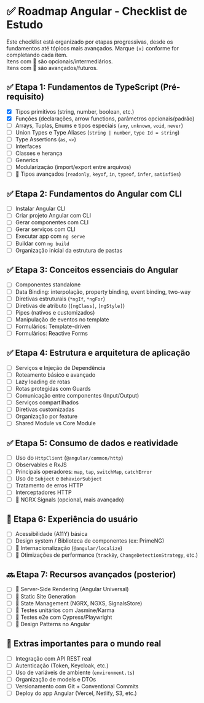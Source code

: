 # ✅ Roadmap Angular - Checklist de Estudo

Este checklist está organizado por etapas progressivas, desde os fundamentos até tópicos mais avançados.
Marque `[x]` conforme for completando cada item.  
Itens com 🔸 são opcionais/intermediários.  
Itens com 🔹 são avançados/futuros.

## ✅ Etapa 1: Fundamentos de TypeScript (Pré-requisito)

- [x] Tipos primitivos (string, number, boolean, etc.)
- [x] Funções (declarações, arrow functions, parâmetros opcionais/padrão)
- [ ] Arrays, Tuplas, Enums e tipos especiais (`any`, `unknown`, `void`, `never`)
- [ ] Union Types e Type Aliases (`string | number`, `type Id = string`)
- [ ] Type Assertions (`as`, `<>`)
- [ ] Interfaces
- [ ] Classes e herança
- [ ] Generics
- [ ] Modularização (import/export entre arquivos)
- [ ] 🔹 Tipos avançados (`readonly`, `keyof`, `in`, `typeof`, `infer`, `satisfies`)

## ✅ Etapa 2: Fundamentos do Angular com CLI

- [ ] Instalar Angular CLI
- [ ] Criar projeto Angular com CLI
- [ ] Gerar componentes com CLI
- [ ] Gerar serviços com CLI
- [ ] Executar app com `ng serve`
- [ ] Buildar com `ng build`
- [ ] Organização inicial da estrutura de pastas

## ✅ Etapa 3: Conceitos essenciais do Angular

- [ ] Componentes standalone
- [ ] Data Binding: interpolação, property binding, event binding, two-way
- [ ] Diretivas estruturais (`*ngIf`, `*ngFor`)
- [ ] Diretivas de atributo (`[ngClass]`, `[ngStyle]`)
- [ ] Pipes (nativos e customizados)
- [ ] Manipulação de eventos no template
- [ ] Formulários: Template-driven
- [ ] Formulários: Reactive Forms

## ✅ Etapa 4: Estrutura e arquitetura de aplicação

- [ ] Serviços e Injeção de Dependência
- [ ] Roteamento básico e avançado
- [ ] Lazy loading de rotas
- [ ] Rotas protegidas com Guards
- [ ] Comunicação entre componentes (Input/Output)
- [ ] Serviços compartilhados
- [ ] Diretivas customizadas
- [ ] Organização por feature
- [ ] Shared Module vs Core Module

## ✅ Etapa 5: Consumo de dados e reatividade

- [ ] Uso do `HttpClient` (`@angular/common/http`)
- [ ] Observables e RxJS
- [ ] Principais operadores: `map`, `tap`, `switchMap`, `catchError`
- [ ] Uso de `Subject` e `BehaviorSubject`
- [ ] Tratamento de erros HTTP
- [ ] Interceptadores HTTP
- [ ] 🔸 NGRX Signals (opcional, mais avançado)

## 🔄 Etapa 6: Experiência do usuário

- [ ] Acessibilidade (A11Y) básica
- [ ] Design system / Biblioteca de componentes (ex: PrimeNG)
- [ ] 🔸 Internacionalização (`@angular/localize`)
- [ ] 🔸 Otimizações de performance (`trackBy`, `ChangeDetectionStrategy`, etc.)

## 🔜 Etapa 7: Recursos avançados (posterior)

- [ ] 🔹 Server-Side Rendering (Angular Universal)
- [ ] 🔹 Static Site Generation
- [ ] 🔹 State Management (NGRX, NGXS, SignalsStore)
- [ ] 🔹 Testes unitários com Jasmine/Karma
- [ ] 🔹 Testes e2e com Cypress/Playwright
- [ ] 🔹 Design Patterns no Angular

## 🧩 Extras importantes para o mundo real

- [ ] Integração com API REST real
- [ ] Autenticação (Token, Keycloak, etc.)
- [ ] Uso de variáveis de ambiente (`environment.ts`)
- [ ] Organização de models e DTOs
- [ ] Versionamento com Git + Conventional Commits
- [ ] Deploy do app Angular (Vercel, Netlify, S3, etc.)
